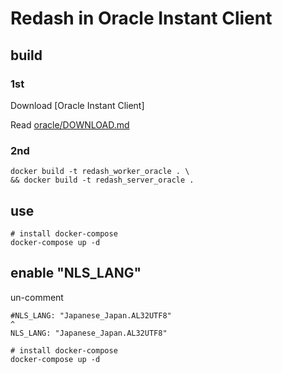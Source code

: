 # Redash in Oracle Instant Client


## build

### 1st

Download [Oracle Instant Client]

Read [oracle/DOWNLOAD.md](oracle/DOWNLOAD.md)

### 2nd

```
docker build -t redash_worker_oracle . \
&& docker build -t redash_server_oracle .
```

## use

```
# install docker-compose
docker-compose up -d
```

## enable "NLS_LANG"

un-comment
```
#NLS_LANG: "Japanese_Japan.AL32UTF8"
^
NLS_LANG: "Japanese_Japan.AL32UTF8"
```

```
# install docker-compose
docker-compose up -d
```
